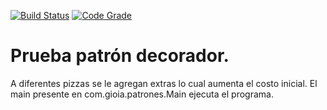 [![Build Status](https://travis-ci.org/lucas-gio/decorator_pizzas-y-agregados.svg?branch=master)](https://travis-ci.org/lucas-gio/decorator_pizzas-y-agregados)
[![Code Grade](https://www.code-inspector.com/project/11524/status/svg)](https://www.code-inspector.com/project/11524/status/svg)
# Prueba patrón decorador.
A diferentes pizzas se le agregan extras lo cual aumenta el costo inicial.
El main presente en com.gioia.patrones.Main ejecuta el programa.
